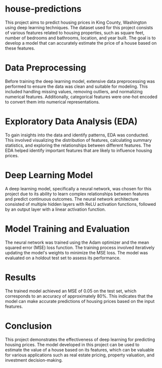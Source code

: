 # house-predictions
This project aims to predict housing prices in King County, Washington using deep learning techniques. The dataset used for this project consists of various features related to housing properties, such as square feet, number of bedrooms and bathrooms, location, and year built. The goal is to develop a model that can accurately estimate the price of a house based on these features.

# Data Preprocessing
Before training the deep learning model, extensive data preprocessing was performed to ensure the data was clean and suitable for modeling. This included handling missing values, removing outliers, and normalizing numerical features. Additionally, categorical features were one-hot encoded to convert them into numerical representations.

# Exploratory Data Analysis (EDA)
To gain insights into the data and identify patterns, EDA was conducted. This involved visualizing the distribution of features, calculating summary statistics, and exploring the relationships between different features. The EDA helped identify important features that are likely to influence housing prices.

# Deep Learning Model
A deep learning model, specifically a neural network, was chosen for this project due to its ability to learn complex relationships between features and predict continuous outcomes. The neural network architecture consisted of multiple hidden layers with ReLU activation functions, followed by an output layer with a linear activation function.

# Model Training and Evaluation
The neural network was trained using the Adam optimizer and the mean squared error (MSE) loss function. The training process involved iteratively updating the model's weights to minimize the MSE loss. The model was evaluated on a holdout test set to assess its performance.

# Results
The trained model achieved an MSE of 0.05 on the test set, which corresponds to an accuracy of approximately 80%. This indicates that the model can make accurate predictions of housing prices based on the input features.

# Conclusion
This project demonstrates the effectiveness of deep learning for predicting housing prices. The model developed in this project can be used to estimate the value of a house based on its features, which can be valuable for various applications such as real estate pricing, property valuation, and investment decision-making.
